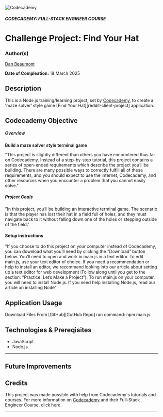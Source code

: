 ![Codecademy](https://www.codecademy.com/favicon.ico)

##### CODECADEMY: FULL-STACK ENGINEER COURSE

Challenge Project: Find Your Hat
=================================================

### Author(s)
[Dan Beaumont](https://github.com/BeaumontDan)

**Date of Compleation:** 18 March 2025

## Description

This is a Node.js training/learning project, set by [Codecademy][codecademy], to create a 'maze solver' style game [Find Your Hat][reddit-client-project] application.

## Codecademy Objective


##### Overview

**Build a maze solver style terminal game**

"This project is slightly different than others you have encountered thus far on Codecademy. Instead of a step-by-step tutorial, this project contains a series of open-ended requirements which describe the project you’ll be building. There are many possible ways to correctly fulfill all of these requirements, and you should expect to use the internet, Codecademy, and other resources when you encounter a problem that you cannot easily solve."

##### Project Goals

"In this project, you’ll be building an interactive terminal game. The scenario is that the player has lost their hat in a field full of holes, and they must navigate back to it without falling down one of the holes or stepping outside of the field."

#### Setup instructions

"If you choose to do this project on your computer instead of Codecademy, you can download what you’ll need by clicking the “Download” button below. You’ll need to open and work in main.js in a text editor. To edit main.js, use your text editor of choice. If you need a recommendation or help to install an editor, we recommend looking into our article about setting up a text editor for web development (Follow along until you get to the section: “Practice: Let’s Make a Project”). To run main.js on your computer, you will need to install Node.js. If you need help installing Node.js, read our article on installing Node"


## Application Usage

Download Files From [GitHub][GutHub Repo] run command:
npm main.js

## Technologies & Prereqisites

* JavaScript
* Node.js

--------------------------------------------------------------------------------------------

## Future Improvements



## Credits

This project was made possible with help from Codecademy's tutorials and courses. For more information on [Codecademy][codecademy] and their Full-Stack Engineer Course, [click here][fullstackcourse].

[codecademy]: https://www.codecademy.com/
[fullstackcourse]: https://www.codecademy.com/learn/paths/full-stack-engineer-career-path
[GitHub Reop]: https://github.com/BeaumontDan/find-your-hat
[find your hat]: https://www.codecademy.com/paths/full-stack-engineer-career-path/tracks/fscp-22-introduction-to-back-end/modules/wdcp-22-challenge-project-find-your-hat/projects/find-your-hat

--------------------------------------------------------------------------------------------
